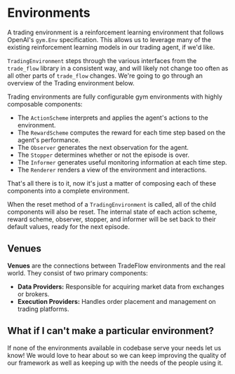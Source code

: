 # Environments

A trading environment is a reinforcement learning environment that follows OpenAI's `gym.Env` specification. This allows us to leverage many of the existing reinforcement learning models in our trading agent, if we'd like.

`TradingEnvironment` steps through the various interfaces from the `trade_flow` library in a consistent way, and will likely not change too often as all other parts of `trade_flow` changes. We're going to go through an overview of the Trading environment below.

Trading environments are fully configurable gym environments with highly composable components:

- The `ActionScheme` interprets and applies the agent's actions to the environment.
- The `RewardScheme` computes the reward for each time step based on the agent's performance.
- The `Observer` generates the next observation for the agent.
- The `Stopper` determines whether or not the episode is over.
- The `Informer` generates useful monitoring information at each time step.
- The `Renderer` renders a view of the environment and interactions.

That's all there is to it, now it's just a matter of composing each of these components into a complete environment.

When the reset method of a `TradingEnvironment` is called, all of the child components will also be reset. The internal state of each action scheme, reward scheme, observer, stopper, and informer will be set back to their default values, ready for the next episode.

## Venues

**Venues** are the connections between TradeFlow environments and the real world. They consist of two primary components:

- **Data Providers:** Responsible for acquiring market data from exchanges or brokers.
- **Execution Providers:** Handles order placement and management on trading platforms.

## What if I can't make a particular environment?

If none of the environments available in codebase serve your needs let us know! We would love to hear about so we can keep improving the quality of our framework as well as keeping up with the needs of the people using it.
